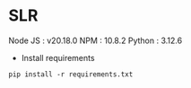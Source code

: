 # SLR

Node JS : v20.18.0
NPM : 10.8.2
Python : 3.12.6

- Install requirements

`pip install -r requirements.txt`

